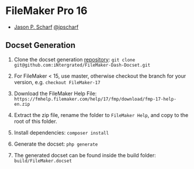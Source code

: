FileMaker Pro 16
=======================

* [Jason P. Scharf](https://github.com/iNtergrated/) [@jpscharf](https://twitter.com/jpscharf)

## Docset Generation ##

1. Clone the docset generation [repository](git@github.com:iNtergrated/FileMaker-Dash-Docset.git): ````git clone git@github.com:iNtergrated/FileMaker-Dash-Docset.git````

2. For FileMaker < 15, use master, otherwise checkout the branch for your version, e.g. `checkout FileMaker-17`
3. Download the FileMaker Help File: `https://fmhelp.filemaker.com/help/17/fmp/download/fmp-17-help-en.zip`
4. Extract the zip file, rename the folder to `FileMaker Help`, and copy to the root of this folder.
5. Install dependencies: ````composer install````
6. Generate the docset: ````php generate````
7. The generated docset can be found inside the build folder: ````build/FileMaker.docset````

